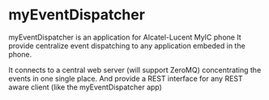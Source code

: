 myEventDispatcher
=================

myEventDispatcher is an application for Alcatel-Lucent MyIC phone
It provide centralize event dispatching to any application embeded in the phone.

It connects to a central web server (will support ZeroMQ) concentrating the events in one single place.
And provide a REST interface for any REST aware client (like the myEventDispatcher app)
